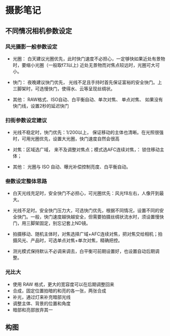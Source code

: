 # 摄影笔记

## 不同情况相机参数设定

### 风光摄影一般参数设定

- 光圈： 白天建议光圈优先，此时快门速度不必担心，一定够快如果近处有景物时，要缩小光圈（一般取f7.1以上) 近处无景物而对焦点较远时，光圈可大可小。

- 快门： 夜晚建议快门优先， 光线不足且手持时首先保证富裕的安全快门。上三脚架时，可选慢快门，使得水、云等呈现丝绸状。

- 其他： RAW格式、ISO自动、白平衡自动、单次对焦、 单点对焦、 如果没有快门线，设置2秒的延迟快门

### 扫街参数设定建议

- 光线不稳定时，快门优先：1/200以上， 保证移动的主体也清晰。在光照很强时，可用光圈优先，设置大光圈，快门速度自然会很高

- 对焦：区域选广域， 来不及调整对焦点；模式选AFC连续对焦，： 锁住移动主体；

- 其他： 光圈与 ISO 自动、曝光补偿控制亮度、白平衡自动。

### 叁数设定整体思路

- 白天光线充足时，安全快门不必担心，可光圈优先：风光f8左右，人像开到最大。

- 光线不足时。安全快门压力大，可选快门优先，根据不同情况，设置不同的安全快门。一般，快门速度越快越安全，但需要拍摄丝绸状流水时，须设置慢快门，用三脚架固定，别忘记套上ND镜。

- 拍摄移动、随机主体时，对焦选择广域+AFC连续对焦，把对焦交给相机；拍摄风光、产品时，可选单点对焦+单次对焦，精确把控。

- 测光模式保持默认不必调来调去，白平衡可前期设置好，也设置自动后期调整。



### 光比大

- 使用 RAW 格式，更大的宽容度可以在后期调整回来
- 合成，固定位置拍暗的和亮的各一张，两张合成
- 补光，通过灯来补充暗部光线
- 调整主体、背景的位置和角度
- 暗部和亮部放弃其一





## 构图